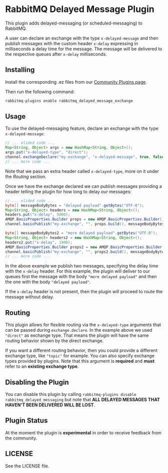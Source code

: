 # RabbitMQ Delayed Message Plugin #

This plugin adds delayed-messaging (or scheduled-messaging) to
RabbitMQ.

A user can declare an exchange with the type `x-delayed-message` and
then publish messages with the custom header `x-delay` expressing in
milliseconds a delay time for the message. The message will be
delivered to the respective queues after `x-delay` milliseconds.

## Installing ##

Install the corresponding .ez files from our
[Community Plugins page](http://www.rabbitmq.com/community-plugins.html).

Then run the following command:

```bash
rabbitmq-plugins enable rabbitmq_delayed_message_exchange
```

## Usage ##

To use the delayed-messaging feature, declare an exchange with the
type `x-delayed-message`:


```java
// ... elided code ...
Map<String, Object> args = new HashMap<String, Object>();
args.put("x-delayed-type", "direct");
channel.exchangeDeclare("my-exchange", "x-delayed-message", true, false, args);
// ... more code ...
```

Note that we pass an extra header called `x-delayed-type`, more on it
under the _Routing_ section.

Once we have the exchange declared we can publish messages providing a
header telling the plugin for how long to delay our messages:

```java
// ... elided code ...
byte[] messageBodyBytes = "delayed payload".getBytes("UTF-8");
Map<String, Object> headers = new HashMap<String, Object>();
headers.put("x-delay", 5000);
AMQP.BasicProperties.Builder props = new AMQP.BasicProperties.Builder().headers(headers);
channel.basicPublish("my-exchange", "", props.build(), messageBodyBytes);

byte[] messageBodyBytes2 = "more delayed payload".getBytes("UTF-8");
Map<String, Object> headers2 = new HashMap<String, Object>();
headers2.put("x-delay", 1000);
AMQP.BasicProperties.Builder props2 = new AMQP.BasicProperties.Builder().headers(headers2);
channel.basicPublish("my-exchange", "", props2.build(), messageBodyBytes2);
// ... more code ...
```

In the above example we publish two messages, specifying the delay
time with the `x-delay` header. For this example, the plugin will
deliver to our queues first the message with the body `"more delayed
payload"` and then the one with the body `"delayed payload"`.

If the `x-delay` header is not present, then the plugin will proceed
to route the message without delay.

## Routing ##

This plugin allows for flexible routing via the `x-delayed-type`
arguments that can be passed during `exchange.declare`. In the example
above we used `"direct"` as exchange type. That means the plugin
will have the same routing behavior shown by the direct exchange.

If you want a different routing behavior, then you could provide a
different exchange type, like `"topic"` for example. You can also
specify exchange types provided by plugins. Note that this argument is
**required** and **must** refer to an **existing exchange type**.

## Disabling the Plugin ##

You can disable this plugin by calling `rabbitmq-plugins disable
rabbitmq_delayed_messaging` but note that **ALL DELAYED MESSAGES THAT
HAVEN'T BEEN DELIVERED WILL BE LOST**.

## Plugin Status ##

At the moment the plugin is **experimental** in order to receive
feedback from the community.

## LICENSE ##

See the LICENSE file.
